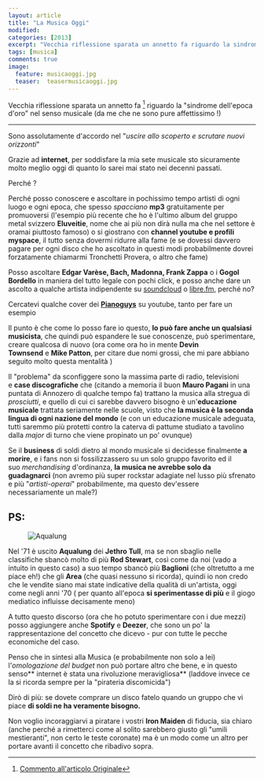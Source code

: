 ```yaml
---
layout: article
title: "La Musica Oggi"
modified:
categories: [2013]
excerpt: "Vecchia riflessione sparata un annetto fa riguardo la sindrome dell'epoca d'oro nel senso musicale (e da me che ne sono pure affettissimo !)..."
tags: [musica]
comments: true
image: 
  feature: musicaoggi.jpg
  teaser:  teasermusicaoggi.jpg
---
```


Vecchia riflessione sparata un annetto fa [^annetto] riguardo la "sindrome dell'epoca d'oro" nel senso musicale (da me che ne sono pure affettissimo !)

[^annetto]: [Commento all'articolo Originale](https://www.ilfattoquotidiano.it/2012/03/10/musica-morta-alla-fine-degli-anni/196381/#comment-461761488)  
---
  
Sono assolutamente d'accordo nel "_uscire allo scoperto e scrutare nuovi orizzonti_"  
  
Grazie ad **internet**, per soddisfare la mia sete musicale sto sicuramente molto meglio oggi di quanto lo sarei mai stato nei decenni passati. 

Perché ? 

Perché posso conoscere e ascoltare in pochissimo tempo artisti di ogni luogo e ogni epoca, che spesso _spacciano_ **mp3** gratuitamente per promuoversi (l'esempio più recente che ho è l'ultimo album del gruppo metal svizzero **Eluveitie**, nome che ai più non dirà nulla ma che nel settore è oramai piuttosto famoso) o si giostrano con **channel youtube e profili myspace**, il tutto senza dovermi ridurre alla fame (e se dovessi davvero pagare per ogni disco che ho ascoltato in questi modi probabilmente dovrei forzatamente chiamarmi Tronchetti Provera, o altro che fame)  
  
Posso ascoltare **Edgar Varèse, Bach, Madonna, Frank Zappa** o i **Gogol Bordello** in maniera del tutto legale con pochi click, e posso anche dare un ascolto a qualche artista indipendente su [soundcloud](hhttps://soundcloud.com/) o [libre.fm](https://libre.fm/), perché no?

Cercatevi qualche cover dei **[Pianoguys](https://www.youtube.com/user/ThePianoGuys)** su youtube, tanto per fare un esempio  
  
Il punto è che come lo posso fare io questo, **lo può fare anche un qualsiasi musicista**, che quindi può espandere le sue conoscenze, può sperimentare, creare qualcosa di nuovo (ora come ora ho in mente **Devin Townsend** e **Mike Patton**, per citare due nomi grossi, che mi pare abbiano seguito molto questa mentalità )  
  
Il "problema" da sconfiggere sono la massima parte di radio, televisioni e **case discografiche** che (citando a memoria il buon **Mauro Pagani** in una puntata di Annozero di qualche tempo fa) trattano la musica alla stregua di _prosciutti_, e quello di cui ci sarebbe davvero bisogno è un'**educazione musicale** trattata seriamente nelle scuole, visto che **la musica è la seconda lingua di ogni nazione del mondo** (e con un educazione musicale adeguata, tutti saremmo più protetti contro la caterva di pattume studiato a tavolino dalla _major_ di turno che viene propinato un po' ovunque)  
  
Se il **business** di soldi dietro al mondo musicale si decidesse finalmente **a morire**, e i fans non si fossilizzassero su un solo gruppo favorito ed il suo _merchandising_ d'ordinanza, **la musica ne avrebbe solo da guadagnarci** (non avremo più super rockstar adagiate nel lusso più sfrenato e più "_artisti-operai_" probabilmente, ma questo dev'essere necessariamente un male?)   

## PS:

<figure>
<img src="https://www.ondarock.it/images/cover/aqualung.jpg" alt="Aqualung">
</figure>

Nel '71 è uscito **Aqualung** dei **Jethro Tull**, ma se non sbaglio nelle classifiche sbancò molto di più **Rod Stewart**, così come da noi (vado a intuito in questo caso) a suo tempo sbancò più **Baglioni** (che oltretutto a me piace eh!) che gli **Area** (che quasi nessuno si ricorda), quindi io non credo che le vendite siano mai state indicative della qualità di un'artista, oggi come negli anni '70 ( per quanto all'epoca **si sperimentasse di più** e il giogo mediatico influisse decisamente meno) 

A tutto questo discorso (ora che ho potuto sperimentare con i due mezzi) posso aggiungere anche **Spotify** e **Deezer**, che sono un po' la rappresentazione del concetto che dicevo - pur con tutte le pecche economiche del caso.  
  
Penso che in sintesi alla Musica (e probabilmente non solo a lei) l'_omologazione del budget_ non può portare altro che bene, e in questo senso** internet è stata una rivoluzione meravigliosa** (laddove invece ce la si ricorda sempre per la "pirateria discomicida")  
  
Dirò di più: se dovete comprare un disco fatelo quando un gruppo che vi piace **di soldi ne ha veramente bisogno.**  
  
Non voglio incoraggiarvi a piratare i vostri **Iron Maiden** di fiducia, sia chiaro (anche perché a rimetterci come al solito sarebbero giusto gli "umili mestieranti", non certo le teste coronate) ma è un modo come un altro per portare avanti il concetto che ribadivo sopra.